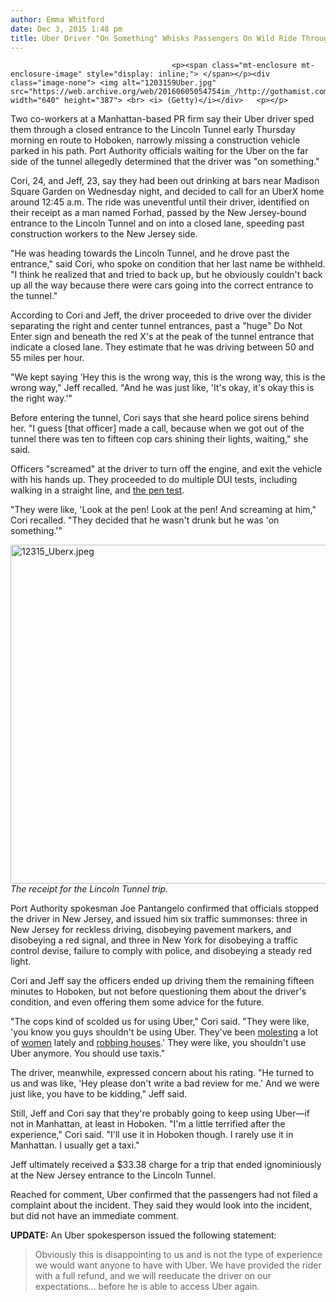 ```yaml
---
author: Emma Whitford
date: Dec 3, 2015 1:48 pm
title: Uber Driver "On Something" Whisks Passengers On Wild Ride Through Closed Lincoln Tunnel
---
```


	
										<p><span class="mt-enclosure mt-enclosure-image" style="display: inline;"> </span></p><div class="image-none"> <img alt="1203159Uber.jpg" src="https://web.archive.org/web/20160605054754im_/http://gothamist.com/attachments/nyc_arts_john/1203159Uber.jpg" width="640" height="387"> <br> <i> (Getty)</i></div>   <p></p>

<p>Two co-workers at a Manhattan-based PR firm say their Uber driver sped them through a closed entrance to the Lincoln Tunnel early Thursday morning en route to Hoboken, narrowly missing a construction vehicle parked in his path. Port Authority officials waiting for the Uber on the far side of the tunnel allegedly determined that the driver was &quot;on something.&quot;  </p>

<p>Cori, 24, and Jeff, 23, say they had been out drinking at bars near Madison Square Garden on Wednesday night, and decided to call for an UberX home around 12:45 a.m. The ride was uneventful until their driver, identified on their receipt as a man named Forhad, passed by the New Jersey-bound entrance to the Lincoln Tunnel and on into a closed lane, speeding past construction workers to the New Jersey side. </p>

<p>&quot;He was heading towards the Lincoln Tunnel, and he drove past the entrance,&quot; said Cori, who spoke on condition that her last name be withheld. &quot;I think he realized that and tried to back up, but he obviously couldn&apos;t back up all the way because there were cars going into the correct entrance to the tunnel.&quot; </p>

<p>According to Cori and Jeff, the driver proceeded to drive over the divider separating the right and center tunnel entrances, past a &quot;huge&quot; Do Not Enter sign and beneath the red X&apos;s at the peak of the tunnel entrance that indicate a closed lane. They estimate that he was driving between 50 and 55 miles per hour.  </p>

<p>&quot;We kept saying &apos;Hey this is the wrong way, this is the wrong way, this is the wrong way,&quot; Jeff recalled. &quot;And he was just like, &apos;It&apos;s okay, it&apos;s okay this is the right way.&apos;&quot;</p>

<p>Before entering the tunnel, Cori says that she heard police sirens behind her. &quot;I guess [that officer] made a call, because when we got out of the tunnel there was ten to fifteen cop cars shining their lights, waiting,&quot; she said.</p>

<p>Officers &quot;screamed&quot; at the driver to turn off the engine, and exit the vehicle with his hands up. They proceeded to do multiple DUI tests, including walking in a straight line, and <a href="https://web.archive.org/web/20160605054754/http://www.sobrietytest.org/duihorizontalgazenystagmustestpentest.html">the pen test</a>.</p>

<p>&quot;They were like, &apos;Look at the pen! Look at the pen! And screaming at him,&quot; Cori recalled. &quot;They decided that he wasn&apos;t drunk but he was &apos;on something.&apos;&quot; </p>

<p><span class="mt-enclosure mt-enclosure-image" style="display: inline;"> </span></p><div class="image-none"> <img alt="12315_Uberx.jpeg" src="https://web.archive.org/web/20160605054754im_/http://gothamist.com/attachments/nyc_ewhitford/12315_Uberx.jpeg" width="640" height="542"> <br> <i> The receipt for the Lincoln Tunnel trip. </i></div> <p></p>

<p>Port Authority spokesman Joe Pantangelo confirmed that officials stopped the driver in New Jersey, and issued him six traffic summonses: three in New Jersey for reckless driving, disobeying pavement markers, and disobeying a red signal, and three in New York for disobeying a traffic control devise, failure to comply with police, and disobeying a steady red light. </p>

<p>Cori and Jeff say the officers ended up driving them the remaining fifteen minutes to Hoboken, but not before questioning them about the driver&apos;s condition, and even offering them some advice for the future. </p>

<p>&quot;The cops kind of scolded us for using Uber,&quot; Cori said. &quot;They were like, &apos;you know you guys shouldn&apos;t be using Uber. They&apos;ve been <a href="https://web.archive.org/web/20160605054754/http://gothamist.com/2015/05/02/tlc_uber_driver_accused_of_assaulti.php">molesting</a> a lot of <a href="https://web.archive.org/web/20160605054754/http://gothamist.com/2015/08/28/uber_driver_rape.php">women</a> lately and <a href="https://web.archive.org/web/20160605054754/http://fortune.com/2015/04/01/uber-driver-tried-to-rob-womans-home-after-taking-her-to-airport/">robbing houses</a>.&apos; They were like, you shouldn&apos;t use Uber anymore. You should use taxis.&quot; </p>

<p>The driver, meanwhile, expressed concern about his rating. &quot;He turned to us and was like, &apos;Hey please don&apos;t write a bad review for me.&apos; And we were just like, you have to be kidding,&quot; Jeff said. </p>

<p>Still, Jeff and Cori say that they&apos;re probably going to keep using Uber&#x2014;if not in Manhattan, at least in Hoboken. &quot;I&apos;m a little terrified after the experience,&quot; Cori said. &quot;I&apos;ll use it in Hoboken though. I rarely use it in Manhattan. I usually get a taxi.&quot; </p>

<p>Jeff ultimately received a $33.38 charge for a trip that ended ignominiously at the New Jersey entrance to the Lincoln Tunnel.</p>

<p>Reached for comment, Uber confirmed that the passengers had not filed a complaint about the incident. They said they would look into the incident, but did not have an immediate comment. </p>

<p><strong>UPDATE:</strong> An Uber spokesperson issued the following statement: </p>

<blockquote>Obviously this is disappointing to us and is not the type of experience we would want anyone to have with Uber. We have provided the rider with a full refund, and we will reeducate the driver on our expectations... before he is able to access Uber again. </blockquote>					
										
									
				